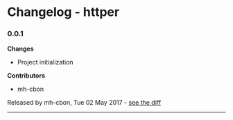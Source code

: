 # Changelog - httper

### 0.0.1

__Changes__

- Project initialization

__Contributors__

- mh-cbon

Released by mh-cbon, Tue 02 May 2017 -
[see the diff](https://github.com/mh-cbon/httper/compare/4e5ed49a441c04c2dcc5ab73f4bfedd68e2dabfe...0.0.1#diff)
______________


